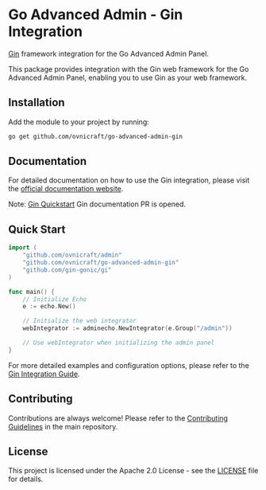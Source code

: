 # Go Advanced Admin - Gin Integration

[Gin](https://github.com/gin-gonic/gin) framework integration for the Go Advanced Admin Panel.

This package provides integration with the Gin web framework for the Go Advanced Admin Panel, enabling you to use Gin as your web framework.

## Installation

Add the module to your project by running:

```sh
go get github.com/ovnicraft/go-advanced-admin-gin
```

## Documentation

For detailed documentation on how to use the Gin integration, please visit the [official documentation website](https://goadmin.dev/Gin.html).

Note: [Gin Quickstart](https://github.com/go-advanced-admin/docs/pull/21) Gin documentation PR is opened.

## Quick Start

```go
import (
    "github.com/ovnicraft/admin"
    "github.com/ovnicraft/go-advanced-admin-gin"
    "github.com/gin-gonic/gi"
)

func main() {
    // Initialize Echo
    e := echo.New()

    // Initialize the web integrator
    webIntegrator := adminecho.NewIntegrator(e.Group("/admin"))

    // Use webIntegrator when initializing the admin panel
}
```

For more detailed examples and configuration options, please refer to the [Gin Integration Guide](https://goadmin.dev/Gin.html).

## Contributing

Contributions are always welcome! Please refer to the [Contributing Guidelines](https://github.com/go-advanced-admin/admin/blob/main/CONTRIBUTING.md) in the main repository.

## License

This project is licensed under the Apache 2.0 License - see the [LICENSE](LICENSE) file for details.

